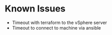 # Known Issues

* Timeout with terraform to the vSphere server
* Timeout to connect to machine via ansible

